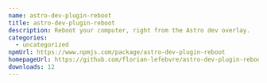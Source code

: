 ```yaml
---
name: astro-dev-plugin-reboot
title: astro-dev-plugin-reboot
description: Reboot your computer, right from the Astro dev overlay.
categories:
  - uncategorized
npmUrl: https://www.npmjs.com/package/astro-dev-plugin-reboot
homepageUrl: https://github.com/florian-lefebvre/astro-dev-plugin-reboot
downloads: 12
---
```

